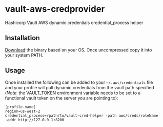 # vault-aws-credprovider

Hashicorp Vault AWS dynamic credentials credential_process helper

## Installation

[Download](https://github.com/d3sw/metroidprototype/vault-aws-credprovider) the binary based on your OS.  Once uncompressed copy it into your system PATH.

## Usage

Once installed the following can be added to your `~/.aws/credentials` file and your profile will pull dynamic credentials from the vault path specified (*Note*: the VAULT_TOKEN environment variable needs to be set to a functional vault token on the server you are pointing to):

```
[profile-name]
region=us-west-2
credential_process=/path/to/vault-cred-helper -path aws/creds/roleName -addr http://127.0.0.1:8200
```
